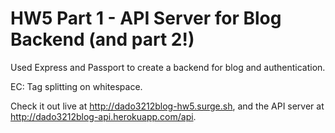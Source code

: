 # HW5 Part 1 - API Server for Blog Backend (and part 2!)

Used Express and Passport to create a backend for blog and authentication.

EC: Tag splitting on whitespace.

Check it out live at http://dado3212blog-hw5.surge.sh, and the API server at http://dado3212blog-api.herokuapp.com/api.